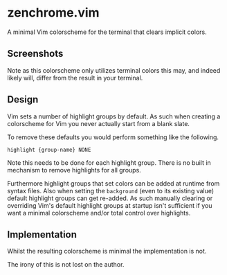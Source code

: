 # zenchrome.vim

A minimal Vim colorscheme for the terminal that clears implicit colors.

## Screenshots

Note as this colorscheme only utilizes terminal colors this may, and indeed
likely will, differ from the result in your terminal.

## Design

Vim sets a number of highlight groups by default. As such when creating
a colorscheme for Vim you never actually start from a blank slate.

To remove these defaults you would perform something like the following.

```vim
highlight {group-name} NONE
```

Note this needs to be done for each highlight group. There is no built in
mechanism to remove highlights for all groups.

Furthermore highlight groups that set colors can be added at runtime from
syntax files. Also when setting the `background` (even to its existing value)
default highlight groups can get re-added. As such manually clearing or
overriding Vim's default highlight groups at startup isn't sufficient if you
want a minimal colorscheme and/or total control over highlights.

## Implementation

Whilst the resulting colorscheme is minimal the implementation is not.

The irony of this is not lost on the author.
